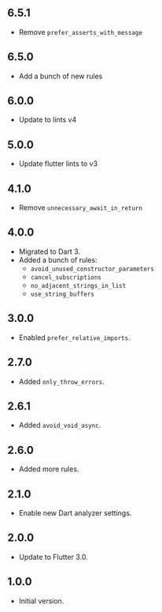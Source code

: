 ## 6.5.1

- Remove `prefer_asserts_with_message`

## 6.5.0

- Add a bunch of new rules

## 6.0.0

- Update to lints v4

## 5.0.0

- Update flutter lints to v3

## 4.1.0

- Remove `unnecessary_await_in_return`

## 4.0.0

- Migrated to Dart 3.
- Added a bunch of rules:
  - `avoid_unused_constructor_parameters`
  - `cancel_subscriptions`
  - `no_adjacent_strings_in_list`
  - `use_string_buffers`

## 3.0.0

- Enabled `prefer_relative_imports`.

## 2.7.0

- Added `only_throw_errors`.

## 2.6.1

- Added `avoid_void_async`.

## 2.6.0

- Added more rules.

## 2.1.0

- Enable new Dart analyzer settings.

## 2.0.0

- Update to Flutter 3.0.

## 1.0.0

- Initial version.
